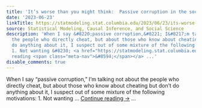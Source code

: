 ```yaml
---
title: 'It’s worse than you might think:  Passive corruption in the social sciences'
date: '2023-06-23'
linkTitle: https://statmodeling.stat.columbia.edu/2023/06/23/its-worse-than-it-sounds-passive-corruption-in-the-social-sciences/
source: Statistical Modeling, Causal Inference, and Social Science
description: 'When I say &#8220;passive corruption,&#8221; I&#8217;m talking not about
  the people who directly cheat, but about those who know about cheating but don&#8217;t
  do anything about it, I suspect out of some mixture of the following motivations:
  1. Not wanting &#8230; <a href="https://statmodeling.stat.columbia.edu/2023/06/23/its-worse-than-it-sounds-passive-corruption-in-the-social-sciences/">Continue
  reading <span class="meta-nav">&#8594;</span></a> ...'
disable_comments: true
---
```

When I say &#8220;passive corruption,&#8221; I&#8217;m talking not about the people who directly cheat, but about those who know about cheating but don&#8217;t do anything about it, I suspect out of some mixture of the following motivations: 1. Not wanting &#8230; <a href="https://statmodeling.stat.columbia.edu/2023/06/23/its-worse-than-it-sounds-passive-corruption-in-the-social-sciences/">Continue reading <span class="meta-nav">&#8594;</span></a> ...